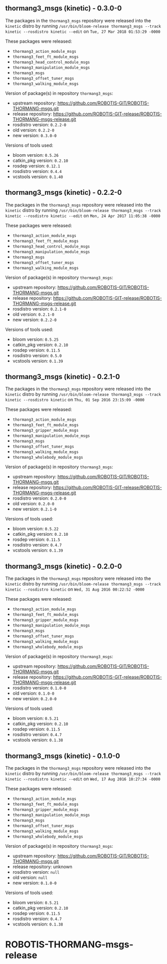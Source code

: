 ## thormang3_msgs (kinetic) - 0.3.0-0

The packages in the `thormang3_msgs` repository were released into the `kinetic` distro by running `/usr/bin/bloom-release thormang3_msgs --track kinetic --rosdistro kinetic --edit` on `Tue, 27 Mar 2018 01:53:29 -0000`

These packages were released:
- `thormang3_action_module_msgs`
- `thormang3_feet_ft_module_msgs`
- `thormang3_head_control_module_msgs`
- `thormang3_manipulation_module_msgs`
- `thormang3_msgs`
- `thormang3_offset_tuner_msgs`
- `thormang3_walking_module_msgs`

Version of package(s) in repository `thormang3_msgs`:

- upstream repository: https://github.com/ROBOTIS-GIT/ROBOTIS-THORMANG-msgs.git
- release repository: https://github.com/ROBOTIS-GIT-release/ROBOTIS-THORMANG-msgs-release.git
- rosdistro version: `0.2.2-0`
- old version: `0.2.2-0`
- new version: `0.3.0-0`

Versions of tools used:

- bloom version: `0.5.26`
- catkin_pkg version: `0.2.10`
- rosdep version: `0.12.1`
- rosdistro version: `0.4.4`
- vcstools version: `0.1.40`


## thormang3_msgs (kinetic) - 0.2.2-0

The packages in the `thormang3_msgs` repository were released into the `kinetic` distro by running `/usr/bin/bloom-release thormang3_msgs --track kinetic --rosdistro kinetic --edit` on `Mon, 24 Apr 2017 11:05:38 -0000`

These packages were released:
- `thormang3_action_module_msgs`
- `thormang3_feet_ft_module_msgs`
- `thormang3_head_control_module_msgs`
- `thormang3_manipulation_module_msgs`
- `thormang3_msgs`
- `thormang3_offset_tuner_msgs`
- `thormang3_walking_module_msgs`

Version of package(s) in repository `thormang3_msgs`:

- upstream repository: https://github.com/ROBOTIS-GIT/ROBOTIS-THORMANG-msgs.git
- release repository: https://github.com/ROBOTIS-GIT-release/ROBOTIS-THORMANG-msgs-release.git
- rosdistro version: `0.2.1-0`
- old version: `0.2.1-0`
- new version: `0.2.2-0`

Versions of tools used:

- bloom version: `0.5.25`
- catkin_pkg version: `0.2.10`
- rosdep version: `0.11.5`
- rosdistro version: `0.5.0`
- vcstools version: `0.1.39`


## thormang3_msgs (kinetic) - 0.2.1-0

The packages in the `thormang3_msgs` repository were released into the `kinetic` distro by running `/usr/bin/bloom-release thormang3_msgs --track kinetic --rosdistro kinetic` on `Thu, 01 Sep 2016 23:15:09 -0000`

These packages were released:
- `thormang3_action_module_msgs`
- `thormang3_feet_ft_module_msgs`
- `thormang3_gripper_module_msgs`
- `thormang3_manipulation_module_msgs`
- `thormang3_msgs`
- `thormang3_offset_tuner_msgs`
- `thormang3_walking_module_msgs`
- `thormang3_wholebody_module_msgs`

Version of package(s) in repository `thormang3_msgs`:

- upstream repository: https://github.com/ROBOTIS-GIT/ROBOTIS-THORMANG-msgs.git
- release repository: https://github.com/ROBOTIS-GIT-release/ROBOTIS-THORMANG-msgs-release.git
- rosdistro version: `0.2.0-0`
- old version: `0.2.0-0`
- new version: `0.2.1-0`

Versions of tools used:

- bloom version: `0.5.22`
- catkin_pkg version: `0.2.10`
- rosdep version: `0.11.5`
- rosdistro version: `0.4.7`
- vcstools version: `0.1.39`


## thormang3_msgs (kinetic) - 0.2.0-0

The packages in the `thormang3_msgs` repository were released into the `kinetic` distro by running `/usr/bin/bloom-release thormang3_msgs --track kinetic --rosdistro kinetic` on `Wed, 31 Aug 2016 00:22:52 -0000`

These packages were released:
- `thormang3_action_module_msgs`
- `thormang3_feet_ft_module_msgs`
- `thormang3_gripper_module_msgs`
- `thormang3_manipulation_module_msgs`
- `thormang3_msgs`
- `thormang3_offset_tuner_msgs`
- `thormang3_walking_module_msgs`
- `thormang3_wholebody_module_msgs`

Version of package(s) in repository `thormang3_msgs`:

- upstream repository: https://github.com/ROBOTIS-GIT/ROBOTIS-THORMANG-msgs.git
- release repository: https://github.com/ROBOTIS-GIT-release/ROBOTIS-THORMANG-msgs-release.git
- rosdistro version: `0.1.0-0`
- old version: `0.1.0-0`
- new version: `0.2.0-0`

Versions of tools used:

- bloom version: `0.5.21`
- catkin_pkg version: `0.2.10`
- rosdep version: `0.11.5`
- rosdistro version: `0.4.7`
- vcstools version: `0.1.38`


## thormang3_msgs (kinetic) - 0.1.0-0

The packages in the `thormang3_msgs` repository were released into the `kinetic` distro by running `/usr/bin/bloom-release thormang3_msgs --track kinetic --rosdistro kinetic --edit` on `Wed, 17 Aug 2016 10:27:34 -0000`

These packages were released:
- `thormang3_action_module_msgs`
- `thormang3_feet_ft_module_msgs`
- `thormang3_gripper_module_msgs`
- `thormang3_manipulation_module_msgs`
- `thormang3_msgs`
- `thormang3_offset_tuner_msgs`
- `thormang3_walking_module_msgs`
- `thormang3_wholebody_module_msgs`

Version of package(s) in repository `thormang3_msgs`:

- upstream repository: https://github.com/ROBOTIS-GIT/ROBOTIS-THORMANG-msgs.git
- release repository: unknown
- rosdistro version: `null`
- old version: `null`
- new version: `0.1.0-0`

Versions of tools used:

- bloom version: `0.5.21`
- catkin_pkg version: `0.2.10`
- rosdep version: `0.11.5`
- rosdistro version: `0.4.7`
- vcstools version: `0.1.38`


# ROBOTIS-THORMANG-msgs-release